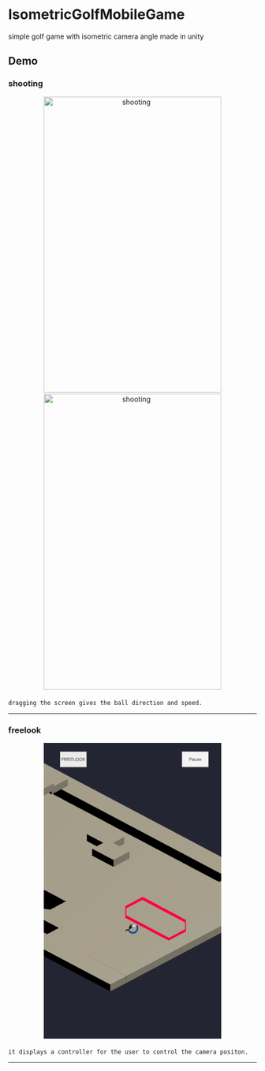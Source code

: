 # IsometricGolfMobileGame
simple golf game with isometric camera angle made in unity
## Demo
### shooting
<p align="center">
  <img src="demoFootage/firstDemo/gifs/shot.gif" span title="shooting" width="360" height="600"/>
  <img src="demoFootage/firstDemo/gifs/shot2.gif" span title="shooting" width="360" height="600"/>
</p>

 `dragging the screen gives the ball direction and speed.`
 
---

### freelook
<p align="center">
  <img src="demoFootage/firstDemo/gifs/freelook.gif" span title="freelook" width="360" height="600"/>
</p>

 `it displays a controller for the user to control the camera positon.`

---
